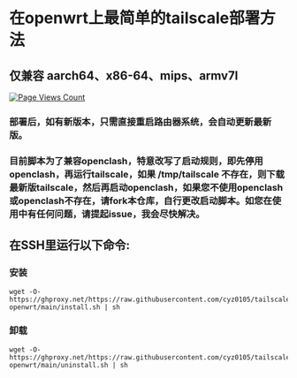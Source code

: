 # 在openwrt上最简单的tailscale部署方法
## 仅兼容 aarch64、x86-64、mips、armv7l
[![Page Views Count](https://badges.toozhao.com/badges/01GZWH4F36G14VWXT8RP9KRCYV/green.svg)](https://badges.toozhao.com/stats/01GZWH4F36G14VWXT8RP9KRCYV "")

### 部署后，如有新版本，只需直接重启路由器系统，会自动更新最新版。
### 目前脚本为了兼容openclash，特意改写了启动规则，即先停用openclash，再运行tailscale，如果 /tmp/tailscale 不存在，则下载最新版tailscale，然后再启动openclash，如果您不使用openclash或openclash不存在，请fork本仓库，自行更改启动脚本。如您在使用中有任何问题，请提起issue，我会尽快解决。
## 在SSH里运行以下命令:
### 安装
```
wget -O- https://ghproxy.net/https://raw.githubusercontent.com/cyz0105/tailscale-openwrt/main/install.sh | sh
```

### 卸载
```
wget -O- https://ghproxy.net/https://raw.githubusercontent.com/cyz0105/tailscale-openwrt/main/uninstall.sh | sh
```
